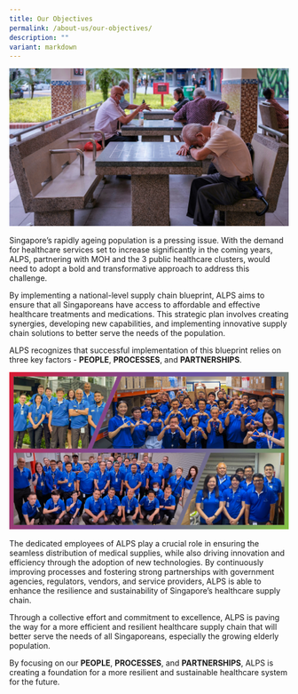 ```yaml
---
title: Our Objectives
permalink: /about-us/our-objectives/
description: ""
variant: markdown
---
```

![](/images/About%20Us/elderly_in_singapore.png)

Singapore’s rapidly ageing population is a pressing issue. With the demand for healthcare services set to increase significantly in the coming years, ALPS, partnering with MOH and the 3 public healthcare clusters, would need to adopt a bold and transformative approach to address this challenge.

By implementing a national-level supply chain blueprint, ALPS aims to ensure that all Singaporeans have access to affordable and effective healthcare treatments and medications. This strategic plan involves creating synergies, developing new capabilities, and implementing innovative supply chain solutions to better serve the needs of the population.

ALPS recognizes that successful implementation of this blueprint relies on three key factors - **PEOPLE**, **PROCESSES**, and **PARTNERSHIPS**. 

![](/images/Careers/2023_feb_14_alps_staff_at_nhc_ntfgh_sgh_ncc_diagonal_frame_02.png)

The dedicated employees of ALPS play a crucial role in ensuring the seamless distribution of medical supplies, while also driving innovation and efficiency through the adoption of new technologies. By continuously improving processes and fostering strong partnerships with government agencies, regulators, vendors, and service providers, ALPS is able to enhance the resilience and sustainability of Singapore’s healthcare supply chain.

Through a collective effort and commitment to excellence, ALPS is paving the way for a more efficient and resilient healthcare supply chain that will better serve the needs of all Singaporeans, especially the growing elderly population. 

By focusing on our **PEOPLE**, **PROCESSES**, and **PARTNERSHIPS**, ALPS is creating a foundation for a more resilient and sustainable healthcare system for the future.